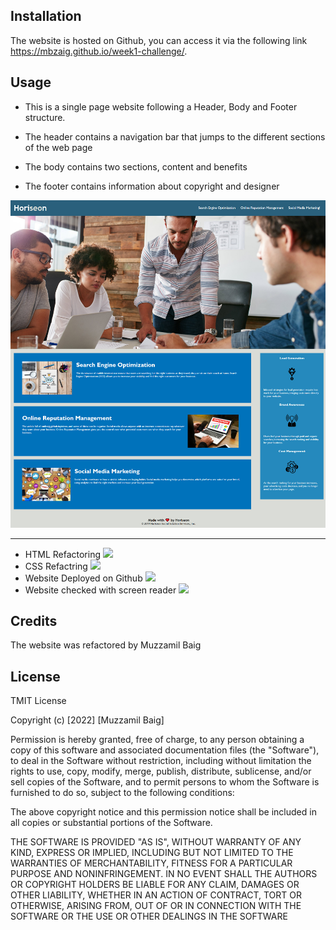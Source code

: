 ## Installation

The website is hosted on Github, you can access it via the following link https://mbzaig.github.io/week1-challenge/.



## Usage 

* This is a single page website following a Header, Body and Footer structure.

* The header contains a navigation bar that jumps to the different sections of the web page

* The body contains two sections, content and benefits

* The footer contains information about copyright and designer

![Live Website](Images\Live-Website-SC.jpg)

---
* HTML Refactoring ![](https://img.shields.io/badge/-100%25-Green)
* CSS Refactring ![](https://img.shields.io/badge/-100%25-Green)
* Website Deployed on Github ![](https://img.shields.io/badge/-100%25-Green)
* Website checked with screen reader ![](https://img.shields.io/badge/-100%25-Green)

## Credits

The website was refactored by Muzzamil Baig

## License

TMIT License

Copyright (c) [2022] [Muzzamil Baig]

Permission is hereby granted, free of charge, to any person obtaining a copy
of this software and associated documentation files (the "Software"), to deal
in the Software without restriction, including without limitation the rights
to use, copy, modify, merge, publish, distribute, sublicense, and/or sell
copies of the Software, and to permit persons to whom the Software is
furnished to do so, subject to the following conditions:

The above copyright notice and this permission notice shall be included in all
copies or substantial portions of the Software.

THE SOFTWARE IS PROVIDED "AS IS", WITHOUT WARRANTY OF ANY KIND, EXPRESS OR
IMPLIED, INCLUDING BUT NOT LIMITED TO THE WARRANTIES OF MERCHANTABILITY,
FITNESS FOR A PARTICULAR PURPOSE AND NONINFRINGEMENT. IN NO EVENT SHALL THE
AUTHORS OR COPYRIGHT HOLDERS BE LIABLE FOR ANY CLAIM, DAMAGES OR OTHER
LIABILITY, WHETHER IN AN ACTION OF CONTRACT, TORT OR OTHERWISE, ARISING FROM,
OUT OF OR IN CONNECTION WITH THE SOFTWARE OR THE USE OR OTHER DEALINGS IN THE
SOFTWARE

